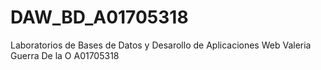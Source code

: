 # DAW_BD_A01705318
Laboratorios de Bases de Datos y Desarollo de Aplicaciones Web 
Valeria Guerra De la O A01705318
